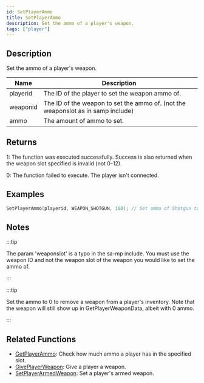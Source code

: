 ```yaml
---
id: SetPlayerAmmo
title: SetPlayerAmmo
description: Set the ammo of a player's weapon.
tags: ["player"]
---
```


## Description

Set the ammo of a player's weapon.

| Name     | Description                                                                      |
| -------- | -------------------------------------------------------------------------------- |
| playerid | The ID of the player to set the weapon ammo of.                                  |
| weaponid | The ID of the weapon to set the ammo of. (not the weaponslot as in samp include) |
| ammo     | The amount of ammo to set.                                                       |

## Returns

1: The function was executed successfully. Success is also returned when the weapon slot specified is invalid (not 0-12).

0: The function failed to execute. The player isn't connected.

## Examples

```c
SetPlayerAmmo(playerid, WEAPON_SHOTGUN, 100); // Set ammo of Shotgun to 100 bullets
```

## Notes

:::tip

The param 'weaponslot' is a typo in the sa-mp include. You must use the weapon ID and not the weapon slot of the weapon you would like to set the ammo of.

:::

:::tip

Set the ammo to 0 to remove a weapon from a player's inventory. Note that the weapon will still show up in GetPlayerWeaponData, albeit with 0 ammo.

:::

## Related Functions

- [GetPlayerAmmo](GetPlayerAmmo.md): Check how much ammo a player has in the specified slot.
- [GivePlayerWeapon](GivePlayerWeapon.md): Give a player a weapon.
- [SetPlayerArmedWeapon](SetPlayerArmedWeapon.md): Set a player's armed weapon.
